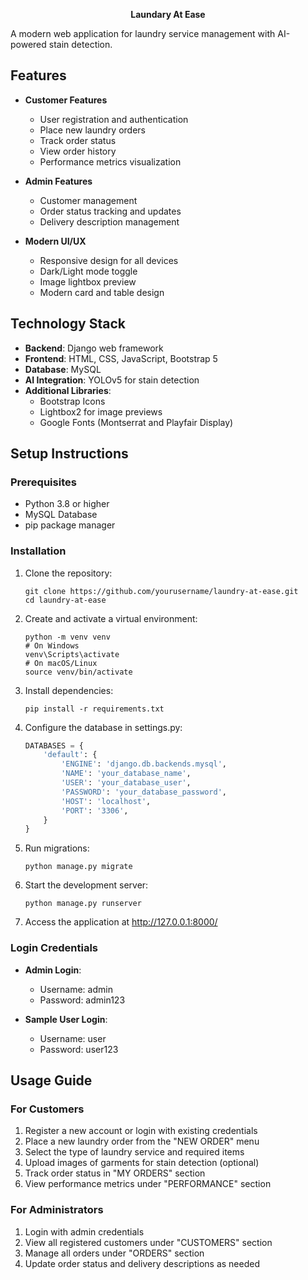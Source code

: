 <b><center> Laundary At Ease </center></b>

A modern web application for laundry service management with AI-powered stain detection.

## Features

- **Customer Features**
  - User registration and authentication
  - Place new laundry orders
  - Track order status
  - View order history
  - Performance metrics visualization

- **Admin Features**
  - Customer management
  - Order status tracking and updates
  - Delivery description management

- **Modern UI/UX**
  - Responsive design for all devices
  - Dark/Light mode toggle
  - Image lightbox preview
  - Modern card and table design

## Technology Stack

- **Backend**: Django web framework
- **Frontend**: HTML, CSS, JavaScript, Bootstrap 5
- **Database**: MySQL
- **AI Integration**: YOLOv5 for stain detection
- **Additional Libraries**:
  - Bootstrap Icons
  - Lightbox2 for image previews
  - Google Fonts (Montserrat and Playfair Display)

## Setup Instructions

### Prerequisites

- Python 3.8 or higher
- MySQL Database
- pip package manager

### Installation

1. Clone the repository:
   ```
   git clone https://github.com/yourusername/laundry-at-ease.git
   cd laundry-at-ease
   ```

2. Create and activate a virtual environment:
   ```
   python -m venv venv
   # On Windows
   venv\Scripts\activate
   # On macOS/Linux
   source venv/bin/activate
   ```

3. Install dependencies:
   ```
   pip install -r requirements.txt
   ```

4. Configure the database in settings.py:
   ```python
   DATABASES = {
       'default': {
           'ENGINE': 'django.db.backends.mysql',
           'NAME': 'your_database_name',
           'USER': 'your_database_user',
           'PASSWORD': 'your_database_password',
           'HOST': 'localhost',
           'PORT': '3306',
       }
   }
   ```

5. Run migrations:
   ```
   python manage.py migrate
   ```

6. Start the development server:
   ```
   python manage.py runserver
   ```

7. Access the application at http://127.0.0.1:8000/

### Login Credentials

- **Admin Login**:
  - Username: admin
  - Password: admin123

- **Sample User Login**:
  - Username: user
  - Password: user123

## Usage Guide

### For Customers

1. Register a new account or login with existing credentials
2. Place a new laundry order from the "NEW ORDER" menu
3. Select the type of laundry service and required items
4. Upload images of garments for stain detection (optional)
5. Track order status in "MY ORDERS" section
6. View performance metrics under "PERFORMANCE" section

### For Administrators

1. Login with admin credentials
2. View all registered customers under "CUSTOMERS" section
3. Manage all orders under "ORDERS" section
4. Update order status and delivery descriptions as needed




